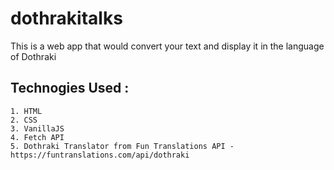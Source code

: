 # dothrakitalks
This is a web app that would convert your text and display it in the language of Dothraki

## Technogies Used : 
    1. HTML
    2. CSS
    3. VanillaJS
    4. Fetch API
    5. Dothraki Translator from Fun Translations API - https://funtranslations.com/api/dothraki
